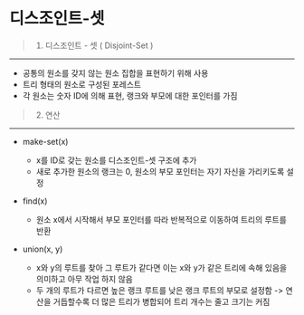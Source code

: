 디스조인트-셋 
=================

> 1) 디스조인트 - 셋 ( Disjoint-Set )
------------------------------------
- 공통의 원소를 갖지 않는 원소 집합을 표현하기 위해 사용
- 트리 형태의 원소로 구성된 포레스트
- 각 원소는 숫자 ID에 의해 표현, 랭크와 부모에 대한 포인터를 가짐

> 2) 연산
---------
- make-set(x) 
    - x를 ID로 갖는 원소를 디스조인트-셋 구조에 추가
    - 새로 추가한 원소의 랭크는 0, 원소의 부모 포인터는 자기 자신을 가리키도록 설정

- find(x)
    - 원소 x에서 시작해서 부모 포인터를 따라 반복적으로 이동하여 트리의 루트를 반환

- union(x, y)
    - x와 y의 루트를 찾아 그 루트가 같다면 이는 x와 y가 같은 트리에 속해 있음을 의미하고 아무 작업 하지 않음
    - 두 개의 루트가 다르면 높은 랭크 루트를 낮은 랭크 루트의 부모로 설정함
        -> 연산을 거듭할수록 더 많은 트리가 병합되어 트리 개수는 줄고 크기는 커짐
